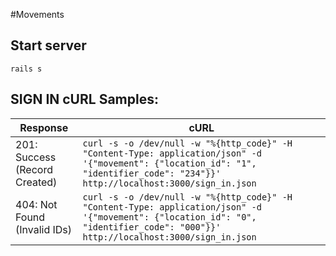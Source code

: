 #Movements

## Start server
`rails s`

## SIGN IN cURL Samples:

Response | cURL
---------|--------------
201: Success (Record Created) | `curl -s -o /dev/null -w "%{http_code}" -H "Content-Type: application/json" -d '{"movement": {"location_id": "1", "identifier_code": "234"}}' http://localhost:3000/sign_in.json`
404: Not Found (Invalid IDs) | ```curl -s -o /dev/null -w "%{http_code}" -H "Content-Type: application/json" -d '{"movement": {"location_id": "0", "identifier_code": "000"}}' http://localhost:3000/sign_in.json```
